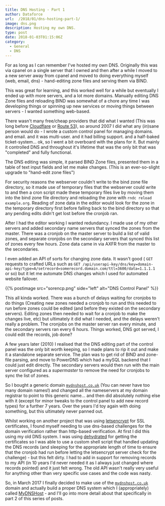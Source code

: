 ```yaml
---
title: DNS Hosting - Part 1
author: Dataforce
url:  /2018/01/dns-hosting-part-1/
image: dns.png
description: Hosting my own DNS.
type: post
date: 2018-01-03T01:15:06Z
category:
  - General
  - DNS
---
```


For as long as I can remember I've hosted my own DNS. Originally this was via cpanel on a single server that I owned and then after a while I moved to a new server away from cpanel and moved to doing everything myself (web, email, dns) - hand-editing zone files and serving them via BIND.

This was great for learning, and this worked well for a while but eventually I ended up with more servers, and a lot more domains. Manually editing DNS Zone files and reloading BIND was somewhat of a chore any time I was developing things or spinning up new services or moving things between servers - I wanted something web-based.

There wasn't many free/cheap providers that did what I wanted (This was long before [Cloudflare](https://cloudflare.com/) or [Route 53](https://aws.amazon.com/route53/)), so around 2007 I did what any (_in_)sane person would do - I wrote a custom control panel for managing domains. and email. and it was multi-user. and it had billing support. and a half-baked ticket-system... ok, so I went a bit overboard with the plans for it. But mainly it controlled DNS and throughout it's lifetime that was the only bit that was "completed" and fully functional.

The DNS editing was simple, it parsed BIND Zone files, presented them in a table of text input fields and let me make changes. (This is an ever-so-slight upgrade to "hand-edit zone files")

For security reasons the webserver couldn't write to the bind zone file directory, so it made use of temporary files that the webserver could write to and then a cron script made these temporary files live by moving them into the bind zone file directory and reloading the zone with `rndc reload example.org`. Reading of zone data in the editor would look for the zone in the temporary directory first before falling back to the bind directory so that any pending edits didn't get lost before the cronjob ran.

After I had the editor working I wanted redundancy. I made use of my other servers and added secondary name servers that synced the zones from the master. There was a cronjob on the master server to build a list of valid zones, and separate cronjobs on the secondary servers that synced this list of zones every few hours. Zone data came in via AXFR from the master to the secondaries.

I even added an API of sorts for changing zone data. It wasn't good ( `GET` requests to crafted URLs such as `GET /api/userapi-key/dns/key=domain-api-key/type=A/setrecord=somerecord.domain.com/ttl=3600/data=1.1.1.1` or so) but it let me automate DNS changes which I used for automated website failover.

{{% postimage src="sorencp.png" side="left" alt="DNS Control Panel" %}}

This all kinda worked. There was a bunch of delays waiting for cronjobs to do things (Creating new zones needed a cronjob to run and this needed to run before zones could be edited (and before they existed on the secondary servers). Editing zones then needed to wait for a cronjob to make the changes live, etc) but ultimately it did what I needed, and the delays weren't really a problem. The cronjobs on the master server ran every minute, and the secondary servers ran every 6 hours. Things worked, DNS got served, I could edit the records, job done?

A few years later (2010) I realised that the DNS editing part of the control panel was the only bit worth keeping, so I made plans to rip it out and make it a standalone separate service. The plan was to get rid of BIND and zone-file parsing, and move to PowerDNS which had a mySQL backend that I could just edit directly. The secondary servers would then run with the main server configured as a _supermaster_ to remove the need for cronjobs to sync the list of zones.

So I bought a generic domain [`mydnshost.co.uk`](https://mydnshost.co.uk) (You can never have too many domain names!) and changed all the nameservers at my domain registrar to point to this generic name... and then did absolutely nothing else with it (except for minor tweaks to the control panel to add new record types) for a further 7 years. Over the years I'd toy again with doing something, but this ultimately never panned out.

Whilst working on another project that was using [letsencrypt](https://letsencrypt.org) for SSL certificates, I found myself needing to use dns-based challenges for the domain verification rather than http-based verification. At first I did this using my old DNS system. I was using [dehydrated](https://dehydrated.de) for getting the certificates so I was able to use a custom shell script that handled updating the DNS records (and sleeping for the appropriate length of time to ensure that the cronjob had run before letting the letsencrypt server check for the challenge) - but this felt dirty. I had to add in support for removing records to my API (in 10 years I'd never needed it as I always just changed where records pointed) and it just felt wrong. The old API wasn't really very useful for anything other than very specific use cases and the code was nasty.

So, in March 2017 I finally decided to make use of the [`mydnshost.co.uk`](https://mydnshost.co.uk) domain and actually build a proper DNS system which I (appropriately) called [MyDNSHost](https://mydnshost.co.uk) - and I'll go into more detail about that specifically in part 2 of this series of posts.
